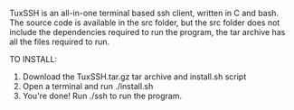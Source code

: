 TuxSSH is an all-in-one terminal based ssh client, written in C and bash.
The source code is available in the src folder, but the src folder does not 
include the dependencies required to run the program, the tar archive has all
the files required to run.

TO INSTALL:
1. Download the TuxSSH.tar.gz tar archive and install.sh script
2. Open a terminal and run ./install.sh
3. You're done! Run ./ssh to run the program.

